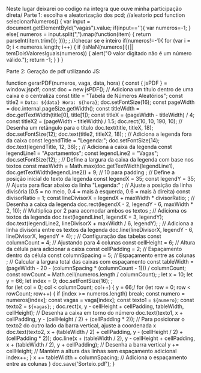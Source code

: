 Neste lugar deixarei oo codigo na integra que ouve minha participação direta/
Parte 1: escolha e aleatorização dos pcd;
//aleatorio pcd
function selecionarNumeros() {
    var input = document.getElementById("vagas").value;
    if(input==''){
        var numeros=-1;
    }
    else{
    numeros = input.split(",").map(function(item) {
    return parseInt(item.trim());
    })};
;
    //checar se e inteiro
    if(numeros!=-1){
    for (var i = 0; i < numeros.length; i++) {
        if (isNaN(numeros[i])|| temDoisValoresIguais(numeros)) {
            alert("O valor digitado não é um número válido.");
            return -1;
        }
    }
    }

Parte 2: Geração de pdf utilizando JS:

function gerarPDF(numeros, vaga, data, hora) {
    const { jsPDF } = window.jspdf;
    const doc = new jsPDF();
    // Adiciona um título dentro de uma caixa e o centraliza
    const title = "Tabela de Números Aleatórios";
    const title2 = `Data: ${data} Hora: ${hora}`;
    doc.setFontSize(16);
    const pageWidth = doc.internal.pageSize.getWidth();
    const titleWidth = doc.getTextWidth(title[0], title[1]);
    const titleX = (pageWidth - titleWidth) / 4;
    const titleX2 = (pageWidth - titleWidth) / 1.5;
    doc.rect(10, 10, 190, 10); // Desenha um retângulo para o título
    doc.text(title, titleX, 18);
    doc.setFontSize(12);
    doc.text(title2, titleX2, 18);
;
    // Adiciona a legenda fora da caixa
    const legendTitle = "Legenda:";
    doc.setFontSize(14);
    doc.text(legendTitle, 12, 36);
;
    // Adiciona a caixa da legenda
    const legendLine1 = "Apartamentos";
    const legendLine2 = "Vagas";
    doc.setFontSize(12);
;
    // Define a largura da caixa da legenda com base nos textos
    const maxWidth = Math.max(doc.getTextWidth(legendLine1), doc.getTextWidth(legendLine2)) + 9; // 10 para padding
;
    // Define a posição inicial do texto da legenda
    const legendX = 35;
    const legendY = 35; // Ajusta para ficar abaixo da linha "Legenda:"
    ;
    // Ajuste a posição da linha divisória (0.5 = no meio, 0.4 = mais à esquerda, 0.6 = mais à direita)
    const divisorRatio = 1;
    const lineDivisorX = legendX + maxWidth * divisorRatio;
;
    // Desenha a caixa da legenda
    doc.rect(legendX - 2, legendY - 6, maxWidth * 2, 10); // Multiplica por 2 para acomodar ambos os textos
;
    // Adiciona os textos da legenda
    doc.text(legendLine1, legendX + 3, legendY);
    doc.text(legendLine2, lineDivisorX + maxWidth / 6, legendY);
;
    // Adiciona a linha divisória entre os textos da legenda
    doc.line(lineDivisorX, legendY - 6, lineDivisorX, legendY + 4);
;
    // Configuração das tabelas
    const columnCount = 4; // Ajustando para 4 colunas
    const cellHeight = 6; // Altura da célula para adicionar a caixa
    const cellPadding = 2; // Espaçamento dentro da célula
    const columnSpacing = 5; // Espaçamento entre as colunas
;
    // Calcular a largura total das caixas com espaçamento
    const tableWidth = (pageWidth - 20 - (columnSpacing * (columnCount - 1))) / columnCount;
    const rowCount = Math.ceil(numeros.length / columnCount);
;
    let x = 10;
    let y = 66;
    let index = 0;
    doc.setFontSize(16);
;    
    for (let col = 0; col < columnCount; col++) {
        y = 66;/
        for (let row = 0; row < rowCount; row++) {
            if (index >= numeros.length) break;
            const numero = numeros[index];
            const vagas = vaga[index];
            const texto1 = `${numero}`;
            const texto2 = `${vagas}`;
;
            doc.rect(x, y - cellHeight + cellPadding, tableWidth, cellHeight); // Desenha a caixa em torno do número
            doc.text(texto1, x + cellPadding, y - (cellHeight / 2) + (cellPadding * 2));
            // Para posicionar o texto2 do outro lado da barra vertical, ajuste a coordenada x
            doc.text(texto2, x + (tableWidth / 2) + cellPadding, y - (cellHeight / 2) + (cellPadding * 2));
            doc.line(x + (tableWidth / 2), y - cellHeight + cellPadding, x + (tableWidth / 2), y + cellPadding); // Desenha a barra vertical
            y += cellHeight; // Mantém a altura das linhas sem espaçamento adicional
            index++;
        }
        x += tableWidth + columnSpacing; // Adiciona o espaçamento entre as colunas
    }
    doc.save('Sorteio.pdf');
}

